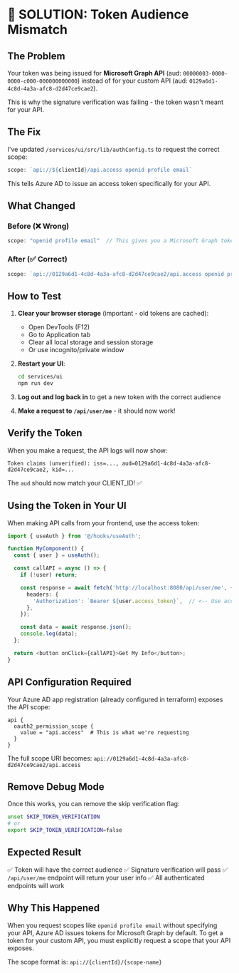 # 🎯 SOLUTION: Token Audience Mismatch

## The Problem

Your token was being issued for **Microsoft Graph API** (aud: `00000003-0000-0000-c000-000000000000`) instead of for your custom API (aud: `0129a6d1-4c8d-4a3a-afc8-d2d47ce9cae2`).

This is why the signature verification was failing - the token wasn't meant for your API.

## The Fix

I've updated `/services/ui/src/lib/authConfig.ts` to request the correct scope:

```typescript
scope: `api://${clientId}/api.access openid profile email`
```

This tells Azure AD to issue an access token specifically for your API.

## What Changed

### Before (❌ Wrong)
```typescript
scope: "openid profile email"  // This gives you a Microsoft Graph token
```

### After (✅ Correct)
```typescript
scope: `api://0129a6d1-4c8d-4a3a-afc8-d2d47ce9cae2/api.access openid profile email`
```

## How to Test

1. **Clear your browser storage** (important - old tokens are cached):
   - Open DevTools (F12)
   - Go to Application tab
   - Clear all local storage and session storage
   - Or use incognito/private window

2. **Restart your UI**:
   ```bash
   cd services/ui
   npm run dev
   ```

3. **Log out and log back in** to get a new token with the correct audience

4. **Make a request to `/api/user/me`** - it should now work!

## Verify the Token

When you make a request, the API logs will now show:
```
Token claims (unverified): iss=..., aud=0129a6d1-4c8d-4a3a-afc8-d2d47ce9cae2, kid=...
```

The `aud` should now match your CLIENT_ID! ✅

## Using the Token in Your UI

When making API calls from your frontend, use the access token:

```typescript
import { useAuth } from '@/hooks/useAuth';

function MyComponent() {
  const { user } = useAuth();

  const callAPI = async () => {
    if (!user) return;

    const response = await fetch('http://localhost:8080/api/user/me', {
      headers: {
        'Authorization': `Bearer ${user.access_token}`,  // <-- Use access_token
      },
    });

    const data = await response.json();
    console.log(data);
  };

  return <button onClick={callAPI}>Get My Info</button>;
}
```

## API Configuration Required

Your Azure AD app registration (already configured in terraform) exposes the API scope:

```hcl
api {
  oauth2_permission_scope {
    value = "api.access"  # This is what we're requesting
  }
}
```

The full scope URI becomes: `api://0129a6d1-4c8d-4a3a-afc8-d2d47ce9cae2/api.access`

## Remove Debug Mode

Once this works, you can remove the skip verification flag:

```bash
unset SKIP_TOKEN_VERIFICATION
# or
export SKIP_TOKEN_VERIFICATION=false
```

## Expected Result

✅ Token will have the correct audience
✅ Signature verification will pass
✅ `/api/user/me` endpoint will return your user info
✅ All authenticated endpoints will work

## Why This Happened

When you request scopes like `openid profile email` without specifying your API, Azure AD issues tokens for Microsoft Graph by default. To get a token for your custom API, you must explicitly request a scope that your API exposes.

The scope format is: `api://{clientId}/{scope-name}`
